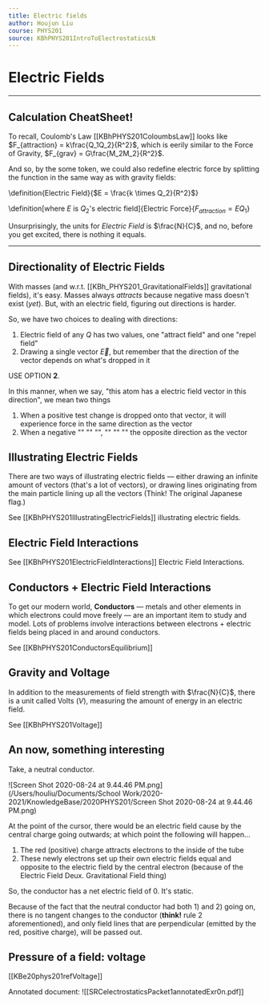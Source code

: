 ```yaml
---
title: Electric fields
author: Houjun Liu
course: PHYS201
source: KBhPHYS201IntroToElectrostaticsLN
---
```


# Electric Fields

***

## **Calculation CheatSheet!**

To recall, Coulomb's Law [[KBhPHYS201ColoumbsLaw]] looks like $F_{attraction} = k\frac{Q_1Q_2}{R^2}$, which is eerily similar to the Force of Gravity, $F_{grav} = G\frac{M_2M_2}{R^2}$.

And so, by the some token, we could also redefine electric force by splitting the function in the same way as with gravity fields:

\definition{Electric Field}{$E = \frac{k \times Q_2}{R^2}$}

\definition[where $E$ is $Q_2$'s electric field]{Electric Force}{$F_{attraction} = E Q_1$}

Unsurprisingly, the units for *Electric Field* is $\frac{N}{C}$, and no, before you get excited, there is nothing it equals.

***

## Directionality of Electric Fields

With masses (and w.r.t. [[KBh_PHYS201_GravitationalFields]] gravitational fields), it's easy. Masses always *attracts* because negative mass doesn't exist (_yet_). But, with an electric field,  figuring out directions is harder.

So, we have two choices to dealing with directions:

1) Electric field of any $Q$ has two values, one "attract field" and one "repel field"
2) Drawing a single vector $\vec{E}$, but remember that the direction of the vector depends on what's dropped in it

USE OPTION **2**.

In this manner, when we say, "this atom has a electric field vector in this direction", we mean two things

1. When a positive test change is dropped onto that vector, it will experience force in the same direction as the vector
2. When a negative "" "" "", "" "" "" the opposite direction as the vector

## Illustrating Electric Fields

There are two ways of illustrating electric fields — either drawing an infinite amount of vectors (that's a lot of vectors), or drawing lines originating from the main particle lining up all the vectors (Think! The original Japanese flag.)

See [[KBhPHYS201IllustratingElectricFields]] illustrating electric fields.

## Electric Field Interactions

See [[KBhPHYS201ElectricFieldInteractions]] Electric Field Interactions.

## Conductors + Electric Field Interactions

To get our modern world, **Conductors** — metals and other elements in which electrons could move freely — are an important item to study and model. Lots of problems involve interactions between electrons + electric fields being placed in and around conductors.

See [[KBhPHYS201ConductorsEquilibrium]]

## Gravity and Voltage

In addition to the measurements of field strength with $\frac{N}{C}$, there is a unit called Volts ($V$), measuring the amount of energy in an electric field.

See [[KBhPHYS201Voltage]]

## An now, something interesting
Take, a neutral conductor.

![Screen Shot 2020-08-24 at 9.44.46 PM.png](/Users/houliu/Documents/School Work/2020-2021/KnowledgeBase/2020PHYS201/Screen Shot 2020-08-24 at 9.44.46 PM.png)

At the point of the cursor, there would be an electric field cause by the central charge going outwards; at which point the following will happen…

1) The red (positive) charge attracts electrons to the inside of the tube
2) These newly electrons set up their own electric fields equal and opposite to the electric field by the central electron (because of the Electric Field Deux. Gravitational Field thing)

So, the conductor has a net electric field of 0. It's static.

Because of the fact that the neutral conductor had both 1) and 2) going on, there is no tangent changes to the conductor (**think!** rule 2 aforementioned), and only field lines that are perpendicular (emitted by the red, positive charge), will be passed out. 

## Pressure of a field: voltage
[[KBe20phys201refVoltage]]

Annotated document: ![[SRCelectrostaticsPacket1annotatedExr0n.pdf]]
